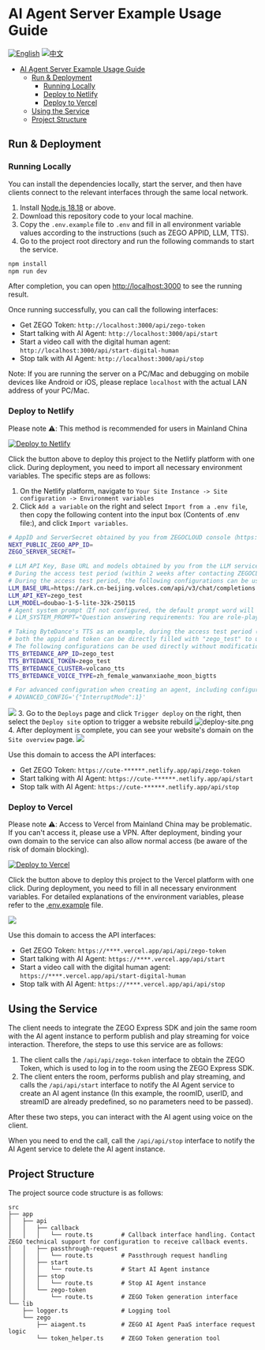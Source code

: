 # AI Agent Server Example Usage Guide

[![English](https://img.shields.io/badge/language-English-blue.svg)](./README_EN.md) [![中文](https://img.shields.io/badge/language-中文-red.svg)](./README.md)

- [AI Agent Server Example Usage Guide](#ai-agent-server-example-usage-guide)
  - [Run \& Deployment](#run--deployment)
    - [Running Locally](#running-locally)
    - [Deploy to Netlify](#deploy-to-netlify)
    - [Deploy to Vercel](#deploy-to-vercel)
  - [Using the Service](#using-the-service)
  - [Project Structure](#project-structure)


## Run & Deployment

### Running Locally

You can install the dependencies locally, start the server, and then have clients connect to the relevant interfaces through the same local network.

1. Install [Node.js 18.18](https://nodejs.org/) or above.
2. Download this repository code to your local machine.
3. Copy the `.env.example` file to `.env` and fill in all environment variable values according to the instructions (such as ZEGO APPID, LLM, TTS).
4. Go to the project root directory and run the following commands to start the service.
```bash
npm install
npm run dev
```

After completion, you can open [http://localhost:3000](http://localhost:3000) to see the running result.

Once running successfully, you can call the following interfaces:
- Get ZEGO Token: `http://localhost:3000/api/zego-token`
- Start talking with AI Agent: `http://localhost:3000/api/start`
- Start a video call with the digital human agent: `http://localhost:3000/api/start-digital-human`
- Stop talk with AI Agent: `http://localhost:3000/api/stop`

Note: If you are running the server on a PC/Mac and debugging on mobile devices like Android or iOS, please replace `localhost` with the actual LAN address of your PC/Mac.

### Deploy to Netlify

Please note ⚠️: This method is recommended for users in Mainland China

[![Deploy to Netlify](https://www.netlify.com/img/deploy/button.svg)](https://app.netlify.com/start/deploy?repository=https://github.com/ZEGOCLOUD/ai_agent_quick_start_server)

Click the button above to deploy this project to the Netlify platform with one click.
During deployment, you need to import all necessary environment variables. The specific steps are as follows:

1. On the Netlify platform, navigate to `Your Site Instance -> Site configuration -> Environment variables`
2. Click `Add a variable` on the right and select `Import from a .env file`, then copy the following content into the input box (Contents of .env file:), and click `Import variables`.
```bash
# AppID and ServerSecret obtained by you from ZEGOCLOUD console（https://console.zegocloud.com/）
NEXT_PUBLIC_ZEGO_APP_ID=
ZEGO_SERVER_SECRET=

# LLM API Key, Base URL and models obtained by you from the LLM service provider
# During the access test period (within 2 weeks after contacting ZEGOCLOUD technical support to activate the AI Agent service), some models can be used directly. Please refer to: https://www.zegocloud.com/docs/aiagent-server/api-reference/common-parameter-description#llm
# During the access test period, the following configurations can be used directly without modification
LLM_BASE_URL=https://ark.cn-beijing.volces.com/api/v3/chat/completions
LLM_API_KEY=zego_test
LLM_MODEL=doubao-1-5-lite-32k-250115
# Agent system prompt（If not configured, the default prompt word will be used）
# LLM_SYSTEM_PROMPT="Question answering requirements: You are role-playing. Please follow the character requirements and directly output the answer. The answer is divided into periods. The maximum length of a single answer is 3 sentences and cannot exceed 100 words. \nRole: Li Yueran\nNickname: Teacher Li"

# Taking ByteDance's TTS as an example, during the access test period (within 2 weeks after contacting ZEGOCLOUD technical support to activate the AI Agent service)
# both the appid and token can be directly filled with "zego_test" to use the TTS (Text-to-Speech) service.
# The following configurations can be used directly without modification during the access test period:
TTS_BYTEDANCE_APP_ID=zego_test
TTS_BYTEDANCE_TOKEN=zego_test
TTS_BYTEDANCE_CLUSTER=volcano_tts
TTS_BYTEDANCE_VOICE_TYPE=zh_female_wanwanxiaohe_moon_bigtts

# For advanced configuration when creating an agent, including configurable interruption modes, please refer to: https://doc-zh.zego.im/aiagent-server/api-reference/agent-instance-management/create-agent-instance
# ADVANCED_CONFIG='{"InterruptMode":1}'

```
![](./images/import-env.png)
3. Go to the `Deploys` page and click `Trigger deploy` on the right, then select the `Deploy site` option to trigger a website rebuild
![deploy-site.png](./images/deploy-site.png)
4. After deployment is complete, you can see your website's domain on the `Site overview` page.
![](./images/site-overview.png)

Use this domain to access the API interfaces:
- Get ZEGO Token: `https://cute-******.netlify.app/api/zego-token`
- Start talking with AI Agent: `https://cute-******.netlify.app/api/start`
- Stop talk with AI Agent: `https://cute-******.netlify.app/api/stop`

### Deploy to Vercel

Please note ⚠️: Access to Vercel from Mainland China may be problematic. If you can't access it, please use a VPN. After deployment, binding your own domain to the service can also allow normal access (be aware of the risk of domain blocking).

[![Deploy to Vercel](https://vercel.com/button)](https://vercel.com/new/clone?repository-url=https%3A%2F%2Fgithub.com%2FZEGOCLOUD%2Fai_agent_quick_start_server&env=NEXT_PUBLIC_ZEGO_APP_ID,ZEGO_SERVER_SECRET,LLM_API_KEY,LLM_BASE_URL,LLM_MODEL,TTS_BYTEDANCE_APP_ID,TTS_BYTEDANCE_TOKEN,TTS_BYTEDANCE_CLUSTER,TTS_BYTEDANCE_VOICE_TYPE&envDescription=这些是启动ZEGO的AI代理服务器所需的环境变量。请查看下方文档获取更多信息。&envLink=https://github.com/zegoim/aiagent-server-quickstart-sample/blob/main/.env.example)

Click the button above to deploy this project to the Vercel platform with one click. During deployment, you need to fill in all necessary environment variables. For detailed explanations of the environment variables, please refer to the [.env.example](.env.example) file.

![](./images/vercel-server.png)

Use this domain to access the API interfaces:
- Get ZEGO Token: `https://****.vercel.app/api/api/zego-token`
- Start talking with AI Agent: `https://****.vercel.app/api/start`
- Start a video call with the digital human agent: `https://****.vercel.app/api/start-digital-human`
- Stop talk with AI Agent: `https://****.vercel.app/api/api/stop`

## Using the Service

The client needs to integrate the ZEGO Express SDK and join the same room with the AI agent instance to perform publish and play streaming for voice interaction. Therefore, the steps to use this service are as follows:
1. The client calls the `/api/api/zego-token` interface to obtain the ZEGO Token, which is used to log in to the room using the ZEGO Express SDK.
2. The client enters the room, performs publish and play streaming, and calls the `/api/api/start` interface to notify the AI Agent service to create an AI agent instance (In this example, the roomID, userID, and streamID are already predefined, so no parameters need to be passed).

After these two steps, you can interact with the AI agent using voice on the client.

When you need to end the call, call the `/api/api/stop` interface to notify the AI Agent service to delete the AI agent instance.

## Project Structure

The project source code structure is as follows:

```
src
├── app
│   ├── api
│   │   ├── callback
│   │   │   └── route.ts        # Callback interface handling. Contact ZEGO technical support for configuration to receive callback events.
│   │   ├── passthrough-request
│   │   │   └── route.ts        # Passthrough request handling
│   │   ├── start
│   │   │   └── route.ts        # Start AI Agent instance
│   │   ├── stop
│   │   │   └── route.ts        # Stop AI Agent instance
│   │   └── zego-token
│   │       └── route.ts        # ZEGO Token generation interface
└── lib
    ├── logger.ts               # Logging tool
    └── zego
        ├── aiagent.ts          # ZEGO AI Agent PaaS interface request logic
        └── token_helper.ts     # ZEGO Token generation tool
```
